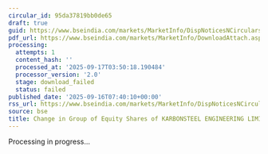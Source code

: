```yaml
---
circular_id: 95da37819bb0de65
draft: true
guid: https://www.bseindia.com/markets/MarketInfo/DispNoticesNCirculars.aspx?Noticeid={92BE4775-D0C2-41B4-9F91-399D70DAA128}&noticeno=20250916-3&dt=09/16/2025&icount=3&totcount=79&flag=0
pdf_url: https://www.bseindia.com/markets/MarketInfo/DownloadAttach.aspx?id=20250916-3&attachedId=
processing:
  attempts: 1
  content_hash: ''
  processed_at: '2025-09-17T03:50:18.190484'
  processor_version: '2.0'
  stage: download_failed
  status: failed
published_date: '2025-09-16T07:40:10+00:00'
rss_url: https://www.bseindia.com/markets/MarketInfo/DispNoticesNCirculars.aspx?Noticeid={92BE4775-D0C2-41B4-9F91-399D70DAA128}&noticeno=20250916-3&dt=09/16/2025&icount=3&totcount=79&flag=0
source: bse
title: Change in Group of Equity Shares of KARBONSTEEL ENGINEERING LIMITED
---
```


Processing in progress...